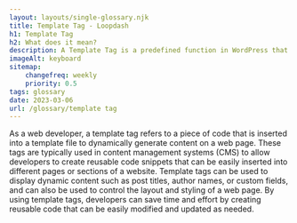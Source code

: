 ```yaml
--- 
layout: layouts/single-glossary.njk
title: Template Tag - Loopdash
h1: Template Tag
h2: What does it mean?
description: A Template Tag is a predefined function in WordPress that allows developers to easily retrieve and display specific information or content within a theme or plugin.
imageAlt: keyboard
sitemap:
	changefreq: weekly
	priority: 0.5
tags: glossary
date: 2023-03-06
url: /glossary/template tag
---
```


As a web developer, a template tag refers to a piece of code that is inserted into a template file to dynamically generate content on a web page. These tags are typically used in content management systems (CMS) to allow developers to create reusable code snippets that can be easily inserted into different pages or sections of a website. Template tags can be used to display dynamic content such as post titles, author names, or custom fields, and can also be used to control the layout and styling of a web page. By using template tags, developers can save time and effort by creating reusable code that can be easily modified and updated as needed.
